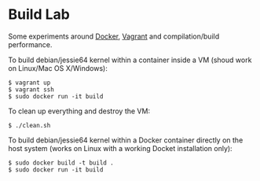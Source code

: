 # Build Lab

Some experiments around [Docker](https://www.docker.com/), [Vagrant](https://www.vagrantup.com/) and compilation/build performance.



To build debian/jessie64 kernel within a container inside a VM (shoud work on Linux/Mac OS X/Windows):
```
$ vagrant up
$ vagrant ssh
$ sudo docker run -it build
```
To clean up everything and destroy the VM:
```
$ ./clean.sh
```


To build debian/jessie64 kernel within a Docker container directly on the host system (works on Linux with a working Docket installation only):
```
$ sudo docker build -t build .
$ sudo docker run -it build
```
